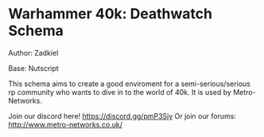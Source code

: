# Warhammer 40k: Deathwatch Schema

Author: Zadkiel

Base: Nutscript

This schema aims to create a good enviroment for a semi-serious/serious rp community who wants to dive in to the world of 40k. It is used by Metro-Networks.

Join our discord here!  https://discord.gg/pmP3Sjy
Or join our forums: http://www.metro-networks.co.uk/
